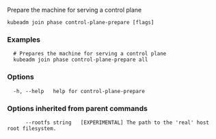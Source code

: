
Prepare the machine for serving a control plane

```
kubeadm join phase control-plane-prepare [flags]
```

### Examples

```
  # Prepares the machine for serving a control plane
  kubeadm join phase control-plane-prepare all
```

### Options

```
  -h, --help   help for control-plane-prepare
```

### Options inherited from parent commands

```
      --rootfs string   [EXPERIMENTAL] The path to the 'real' host root filesystem.
```
